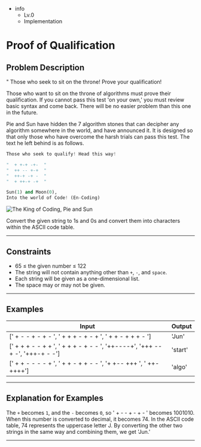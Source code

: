- info
    - Lv.0
    - Implementation

# Proof of Qualification


## Problem Description
" Those who seek to sit on the throne! Prove your qualification!

Those who want to sit on the throne of algorithms must prove their qualification. If you cannot pass this test 'on your own,' you must review basic syntax and come back. There will be no easier problem than this one in the future.

Pie and Sun have hidden the 7 algorithm stones that can decipher any algorithm somewhere in the world, and have announced it. It is designed so that only those who have overcome the harsh trials can pass this test. The text he left behind is as follows.

```py
Those who seek to qualify! Head this way!

"  + +-+ -+-  "
"  ++ -- +-+  "
"  ++-+ -+ -  "
"  + ++-+ -+  "

Sun(1) and Moon(0),
Into the world of Code! (En-Coding)
```

<!-- ![The King of Coding, Pie and Sun](./1_2.webp) -->
![The King of Coding, Pie and Sun](/pages/img/1_2.webp)


Convert the given string to 1s and 0s and convert them into characters within the ASCII code table.

---

## Constraints

- 65 ≤ the given number ≤ 122
- The string will not contain anything other than `+`, `-`, and `space`.
- Each string will be given as a one-dimensional list.
- The space may or may not be given.

---

## Examples

|  Input	|  Output  |
| --------- | ------ |
| [' + - - + - + - ', ' + + + - + - + ', ' + + - + + + - ']	| 'Jun' |
| [' + + + - - + + ', ' + + + - + - - ', '++----+', '+++ --+ -', '+++-+ - -']	| 'start' |
| [' + + - - - - + ', ' + + - + + - - ', '+ +-- +++ ', ' ++- ++++']	| 'algo' |

---

## Explanation for Examples
The `+` becomes `1`, and the `-` becomes `0`, so ' + - - + - + - ' becomes 1001010. When this number is converted to decimal, it becomes 74. In the ASCII code table, 74 represents the uppercase letter J. By converting the other two strings in the same way and combining them, we get 'Jun.'

---

